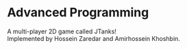 # Advanced Programming

A multi-player 2D game called JTanks!
<br>
Implemented by Hossein Zaredar and Amirhossein Khoshbin.
